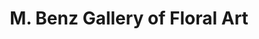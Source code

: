 ---
title: "M. Benz Gallery of Floral Art"
url: /college-station/m-benz-gallery-of-floral-art/
shop: Kunst
---
